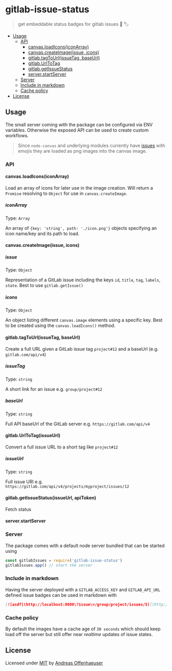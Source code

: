 # gitlab-issue-status

> get embeddable status badges for gitlab issues 🦊 🏷

<!-- TOC depthFrom:2 depthTo:4 -->

- [Usage](#usage)
  - [API](#api)
    - [canvas.loadIcons(iconArray)](#canvasloadiconsiconarray)
    - [canvas.createImage(issue, icons)](#canvascreateimageissue-icons)
    - [gitlab.tagToUrl(issueTag, baseUrl)](#gitlabtagtourlissuetag-baseurl)
    - [gitlab.UrlToTag](#gitlaburltotag)
    - [gitlab.getIssueStatus](#gitlabgetissuestatus)
    - [server.startServer](#serverstartserver)
  - [Server](#server)
  - [Include in markdown](#include-in-markdown)
  - [Cache policy](#cache-policy)
- [License](#license)

<!-- /TOC -->

## Usage

The small server coming with the package can be configured via ENV variables. Otherwise the exposed API can be used to create custom workflows.

> Since `node-canvas` and underlying modules currently have [issues](https://github.com/Automattic/node-canvas/issues/760) with emojis they are loaded as png images into the canvas image.

### API

#### canvas.loadIcons(iconArray)

Load an array of icons for later use in the image creation. Will return a `Promise` resolving to `Object` for use in `canvas.createImage`.

##### iconArray

Type: `Array`

An array of `{key: 'string', path: './icon.png'}` objects specifying an icon name/key and its path to load.

#### canvas.createImage(issue, icons)

##### issue

Type: `Object`

Representation of a GitLab issue including the keys `id`, `title`, `tag`, `labels`, `state`. Best to use `gitlab.getIssue()`

##### icons

Type: `Object`

An object listing different `canvas.image` elements using a specific key. Best to be created using the `canvas.loadIcons()` method.

#### gitlab.tagToUrl(issueTag, baseUrl)

Create a full URL given a GitLab issue tag `project#12` and a baseUrl (e.g. `gitlab.com/api/v4`)

##### issueTag

Type: `string`

A short link for an issue e.g. `group/project#12`

##### baseUrl

Type: `string`

Full API baseUrl of the GitLab server e.g. `https://gitlab.com/api/v4`

#### gitlab.UrlToTag(issueUrl)

Convert a full issue URL to a short tag like `project#12`

##### issueUrl

Type: `string`

Full issue URl e.g. `https://gitlab.com/api/v4/projects/myproject/issues/12`

#### gitlab.getIssueStatus(issueUrl, apiToken)

Fetch status

#### server.startServer

### Server

The package comes with a default node server bundled that can be started using

```javascript
const gitlabIssues = require('gitlab-issue-status')
gitlabIssues.app() // start the server
```

### Include in markdown

Having the server deployed with a `GITLAB_ACCESS_KEY` and `GITLAB_API_URL` defined issue badges can be used in markdown with

```md
[![asdf](http://localhost:8080\?issue\=/group/project/issues/5)](http://gitlab-url.com/group/project/issues/5)
```


### Cache policy

By default the images have a cache age of `30 seconds` which should keep load off the server but still offer near _realtime_ updates of issue states.

## License

Licensed under [MIT](LICENSE) by [Andreas Offenhaeuser](https://anoff.io)
